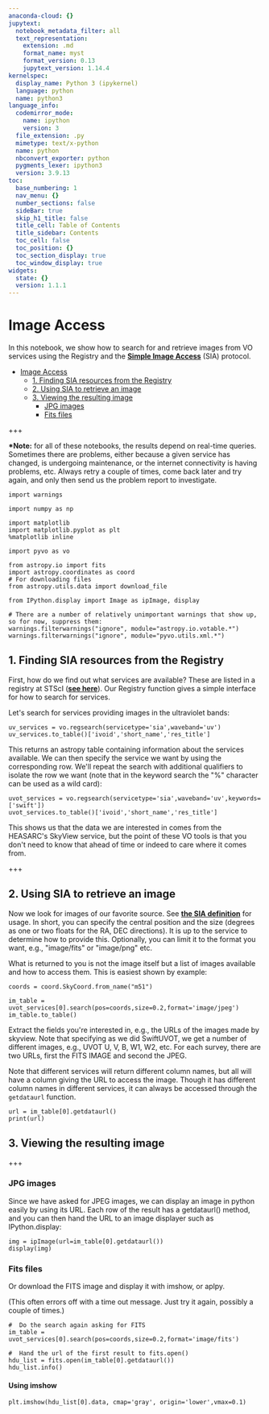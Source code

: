 ```yaml
---
anaconda-cloud: {}
jupytext:
  notebook_metadata_filter: all
  text_representation:
    extension: .md
    format_name: myst
    format_version: 0.13
    jupytext_version: 1.14.4
kernelspec:
  display_name: Python 3 (ipykernel)
  language: python
  name: python3
language_info:
  codemirror_mode:
    name: ipython
    version: 3
  file_extension: .py
  mimetype: text/x-python
  name: python
  nbconvert_exporter: python
  pygments_lexer: ipython3
  version: 3.9.13
toc:
  base_numbering: 1
  nav_menu: {}
  number_sections: false
  sideBar: true
  skip_h1_title: false
  title_cell: Table of Contents
  title_sidebar: Contents
  toc_cell: false
  toc_position: {}
  toc_section_display: true
  toc_window_display: true
widgets:
  state: {}
  version: 1.1.1
---
```


# Image Access

In this notebook, we show how to search for and retrieve images from VO services using the Registry and the __[Simple Image Access](http://www.ivoa.net/documents/SIA/)__ (SIA) protocol.

- [Image Access](#image-access)
  - [1. Finding SIA resources from the Registry](#1-finding-sia-resources-from-the-registry)
  - [2. Using SIA to retrieve an image](#2-using-sia-to-retrieve-an-image)
  - [3. Viewing the resulting image](#3-viewing-the-resulting-image)
    - [JPG images](#jpg-images)
    - [Fits files](#fits-files)

+++

**\*Note:**  for all of these notebooks, the results depend on real-time queries.  Sometimes there are problems, either because a given service has changed, is undergoing maintenance, or the internet connectivity is having problems, etc.  Always retry a couple of times, come back later and try again, and only then send us the problem report to investigate.

```{code-cell} ipython3
import warnings

import numpy as np

import matplotlib
import matplotlib.pyplot as plt
%matplotlib inline

import pyvo as vo

from astropy.io import fits
import astropy.coordinates as coord
# For downloading files
from astropy.utils.data import download_file

from IPython.display import Image as ipImage, display

# There are a number of relatively unimportant warnings that show up, so for now, suppress them:
warnings.filterwarnings("ignore", module="astropy.io.votable.*")
warnings.filterwarnings("ignore", module="pyvo.utils.xml.*")
```

## 1. Finding SIA resources from the Registry

First, how do we find out what  services are available?  These are listed in a registry at STScI (__[see here](http://www.ivoa.net/documents/RegTAP/)__).  Our Registry function gives a simple interface for how to search for services.

Let's search for services providing images in the ultraviolet bands:

```{code-cell} ipython3
uv_services = vo.regsearch(servicetype='sia',waveband='uv')
uv_services.to_table()['ivoid','short_name','res_title']
```

This returns an astropy table containing information about the services available.  We can then specify the service we want by using the corresponding row.  We'll repeat the search with additional qualifiers to isolate the row we want (note that in the keyword search the "%" character can be used as a wild card):

```{code-cell} ipython3
uvot_services = vo.regsearch(servicetype='sia',waveband='uv',keywords=['swift'])
uvot_services.to_table()['ivoid','short_name','res_title']
```

This shows us that the data we are interested in comes from the HEASARC's SkyView service, but the point of these VO tools is that you don't need to know that ahead of time or indeed to care where it comes from.

+++

## 2. Using SIA to retrieve an image

Now we look for images of our favorite source.  See __[the SIA definition](http://www.ivoa.net/documents/WD/SIA/sia-20040524.html)__ for usage.  In short, you can specify the central position and the size (degrees as one or two floats for the RA, DEC directions).  It is up to the service to determine how to provide this. Optionally, you can limit it to the format you want, e.g., "image/fits" or "image/png" etc.

What is returned to you is not the image itself but a list of images available and how to access them.  This is easiest shown by example:

```{code-cell} ipython3
coords = coord.SkyCoord.from_name("m51")

im_table = uvot_services[0].search(pos=coords,size=0.2,format='image/jpeg')
im_table.to_table()
```

Extract the fields you're interested in, e.g., the URLs of the images made by skyview.  Note that specifying as we did SwiftUVOT, we get a number of different images, e.g., UVOT U, V, B, W1, W2, etc.  For each survey, there are two URLs, first the FITS IMAGE and second the JPEG.

Note that different services will return different column names, but all will have a column giving the URL to access the image.  Though it has different column names in different services, it can always be accessed through the `getdataurl` function.

```{code-cell} ipython3
url = im_table[0].getdataurl()
print(url)
```

## 3. Viewing the resulting image

+++

### JPG images

Since we have asked for JPEG images, we can display an image in python easily by using its URL. Each row of the result has a getdataurl() method, and you can then hand the URL to an image displayer such as IPython.display:

```{code-cell} ipython3
img = ipImage(url=im_table[0].getdataurl())
display(img)
```

### Fits files

Or download the FITS image and display it with imshow, or aplpy.

(This often errors off with a time out message.  Just try it again, possibly a couple of times.)

```{code-cell} ipython3
#  Do the search again asking for FITS
im_table = uvot_services[0].search(pos=coords,size=0.2,format='image/fits')

#  Hand the url of the first result to fits.open()
hdu_list = fits.open(im_table[0].getdataurl())
hdu_list.info()
```

#### Using imshow

```{code-cell} ipython3
plt.imshow(hdu_list[0].data, cmap='gray', origin='lower',vmax=0.1)
```
